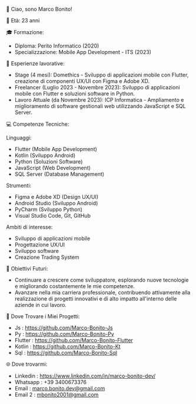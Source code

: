 👋 Ciao, sono Marco Bonito!

🎂 Età: 23 anni

🎓 Formazione:

  - Diploma: Perito Informatico (2020)
  - Specializzazione: Mobile App Development - ITS (2023)


💼 Esperienze lavorative:

  - Stage (4 mesi): Domethics - Sviluppo di applicazioni mobile con Flutter, creazione di componenti UX/UI con Figma e Adobe XD.
  - Freelancer (Luglio 2023 - Novembre 2023): Sviluppo di applicazioni mobile con Flutter e soluzioni software in Python.
  - Lavoro Attuale (da Novembre 2023): ICP Informatica - Ampliamento e miglioramento di software gestionali web utilizzando JavaScript e SQL Server.


💻 Competenze Tecniche:

Linguaggi:

  - Flutter (Mobile App Development)
  - Kotlin (Sviluppo Android)
  - Python (Soluzioni Software)
  - JavaScript (Web Development)
  - SQL Server (Database Management)
  
Strumenti:

  - Figma e Adobe XD (Design UX/UI)
  - Android Studio (Sviluppo Android)
  - PyCharm (Sviluppo Python)
  - Visual Studio Code, Git, GitHub
  
Ambiti di interesse:

  - Sviluppo di applicazioni mobile
  - Progettazione UX/UI
  - Sviluppo software
  - Creazione Trading System
  
🚀 Obiettivi Futuri:
  
  - Continuare a crescere come sviluppatore, esplorando nuove tecnologie e migliorando costantemente le mie competenze.
  - Avanzare nella mia carriera professionale, contribuendo attivamente alla realizzazione di progetti innovativi e di alto impatto all'interno delle aziende in cui lavoro.
    
🔗 Dove Trovare i Miei Progetti:

  - Js      : https://github.com/Marco-Bonito-Js
  - Py      : https://github.com/Marco-Bonito-Py
  - Flutter : https://github.com/Marco-Bonito-Flutter
  - Kotlin  : https://github.com/Marco-Bonito-Kt
  - Sql     : https://github.com/Marco-Bonito-Sql

🌐 Dove trovarmi:

  - Linkedin : https://www.linkedin.com/in/marco-bonito-dev/
  - Whatsapp : +39 3400673376
  - Email    : marco.bonito.dev@gmail.com
  - Email 2  : mbonito2001@gmail.com


